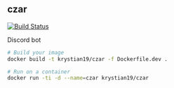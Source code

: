 ## czar

[![Build Status](https://github.com/Krystian19/czar/workflows/build/badge.svg)](https://github.com/Krystian19/czar/actions)

Discord bot

```sh
# Build your image
docker build -t krystian19/czar -f Dockerfile.dev .

# Run on a container
docker run -ti -d --name=czar krystian19/czar
```

